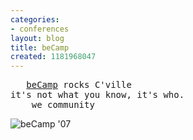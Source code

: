 ```yaml
---
categories:
- conferences
layout: blog
title: beCamp
created: 1181968047
---
```

<pre>
   <a href="http://barcamp.org/beCamp">beCamp</a> rocks C'ville
it's not what you know, it's who.
    we community
</pre>

<img src="http://betech.virginia.edu/media/beCamp-badge.png" alt="beCamp '07"/>
